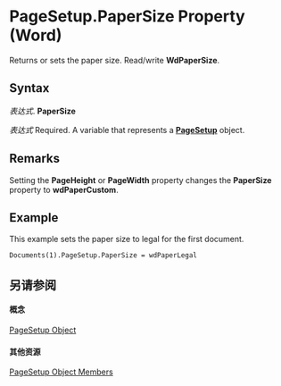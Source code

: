 
# PageSetup.PaperSize Property (Word)

Returns or sets the paper size. Read/write  **WdPaperSize**.


## Syntax

 _表达式_. **PaperSize**

 _表达式_ Required. A variable that represents a **[PageSetup](1879d601-80ad-4fc0-1a87-92e999b59f88.md)** object.


## Remarks

Setting the  **PageHeight** or **PageWidth** property changes the **PaperSize** property to **wdPaperCustom**.


## Example

This example sets the paper size to legal for the first document.


```
Documents(1).PageSetup.PaperSize = wdPaperLegal
```


## 另请参阅


#### 概念


[PageSetup Object](1879d601-80ad-4fc0-1a87-92e999b59f88.md)
#### 其他资源


[PageSetup Object Members](http://msdn.microsoft.com/library/9ff8b896-933b-1a19-19d5-5e5d87aab1b5%28Office.15%29.aspx)